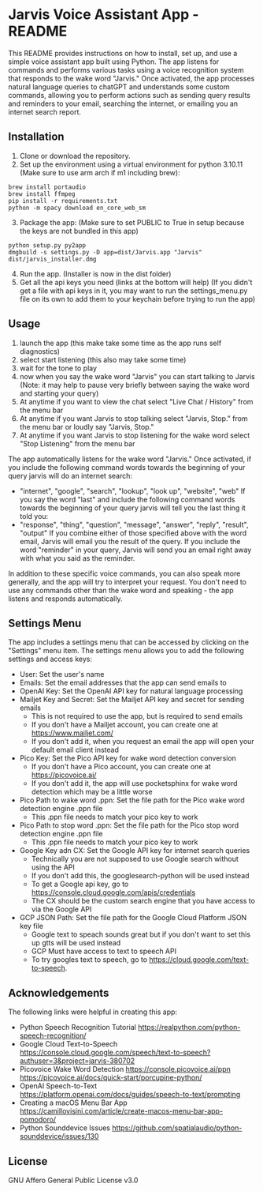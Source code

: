 # Jarvis Voice Assistant App - README

This README provides instructions on how to install, set up, and use a simple voice assistant app built using Python. The app listens for commands and performs various tasks using a voice recognition system that responds to the wake word "Jarvis." Once activated, the app processes natural language queries to chatGPT and understands some custom commands, allowing you to perform actions such as sending query results and reminders to your email, searching the internet, or emailing you an internet search report.

## Installation

1. Clone or download the repository.
2. Set up the environment using a virtual environment for python 3.10.11 (Make sure to use arm arch if m1 including brew):
```
brew install portaudio
brew install ffmpeg
pip install -r requirements.txt
python -m spacy download en_core_web_sm
```
3. Package the app:
   (Make sure to set PUBLIC to True in setup because the keys are not bundled in this app)
```
python setup.py py2app
dmgbuild -s settings.py -D app=dist/Jarvis.app "Jarvis" dist/jarvis_installer.dmg
```
4. Run the app. (Installer is now in the dist folder)
5. Get all the api keys you need (links at the bottom will help)
   (If you didn't get a file with api keys in it, you may want to run the settings_menu.py file on its own to add them to your keychain before trying to run the app)

   
## Usage

1. launch the app (this make take some time as the app runs self diagnostics)
2. select start listening (this also may take some time)
3. wait for the tone to play
4. now when you say the wake word "Jarvis" you can start talking to Jarvis (Note: it may help to pause very briefly between saying the wake word and starting your query)
5. At anytime if you want to view the chat select "Live Chat / History" from the menu bar
6. At anytime if you want Jarvis to stop talking select "Jarvis, Stop." from the menu bar or loudly say "Jarvis, Stop."
7. At anytime if you want Jarvis to stop listening for the wake word select "Stop Listening" from the menu bar

The app automatically listens for the wake word "Jarvis." 
Once activated, if you include the following command words towards the beginning of your query jarvis will do an internet search:
- "internet", "google", "search", "lookup", "look up", "website", "web"
If you say the word "last" and include the following command words towards the beginning of your query jarvis will tell you the last thing it told you:
- "response", "thing", "question", "message", "answer", "reply", "result", "output"
If you combine either of those specified above with the word email, Jarvis will email you the result of the query.
If you include the word "reminder" in your query, Jarvis will send you an email right away with what you said as the reminder.

In addition to these specific voice commands, you can also speak more generally, and the app will try to interpret your request. You don't need to use any commands other than the wake word and speaking - the app listens and responds automatically.

## Settings Menu

The app includes a settings menu that can be accessed by clicking on the "Settings" menu item. The settings menu allows you to add the following settings and access keys:

- User: Set the user's name
- Emails: Set the email addresses that the app can send emails to
- OpenAI Key: Set the OpenAI API key for natural language processing
- Mailjet Key and Secret: Set the Mailjet API key and secret for sending emails
    - This is not required to use the app, but is required to send emails
    - If you don't have a Mailjet account, you can create one at https://www.mailjet.com/
    - If you don't add it, when you request an email the app will open your default email client instead
- Pico Key: Set the Pico API key for wake word detection conversion
    - If you don't have a Pico account, you can create one at https://picovoice.ai/
    - If you don't add it, the app will use pocketsphinx for wake word detection which may be a little worse
- Pico Path to wake word .ppn: Set the file path for the Pico wake word detection engine .ppn file
    - This .ppn file needs to match your pico key to work 
- Pico Path to stop word .ppn: Set the file path for the Pico stop word detection engine .ppn file
    - This .ppn file needs to match your pico key to work 
- Google Key adn CX: Set the Google API key for internet search queries
    - Technically you are not supposed to use Google search without using the API
    - If you don't add this, the googlesearch-python will be used instead
    - To get a Google api key, go to https://console.cloud.google.com/apis/credentials
    - The CX should be the custom search engine that you have access to via the Google API
- GCP JSON Path: Set the file path for the Google Cloud Platform JSON key file
    - Google text to speach sounds great but if you don't want to set this up gtts will be used instead
    - GCP Must have access to text to speech API
    - To try googles text to speech, go to https://cloud.google.com/text-to-speech.

## Acknowledgements

The following links were helpful in creating this app:

- Python Speech Recognition Tutorial https://realpython.com/python-speech-recognition/
- Google Cloud Text-to-Speech https://console.cloud.google.com/speech/text-to-speech?authuser=3&project=jarvis-380702
- Picovoice Wake Word Detection https://console.picovoice.ai/ppn https://picovoice.ai/docs/quick-start/porcupine-python/
- OpenAI Speech-to-Text https://platform.openai.com/docs/guides/speech-to-text/prompting
- Creating a macOS Menu Bar App https://camillovisini.com/article/create-macos-menu-bar-app-pomodoro/
- Python Sounddevice Issues https://github.com/spatialaudio/python-sounddevice/issues/130

## License
GNU Affero General Public License v3.0